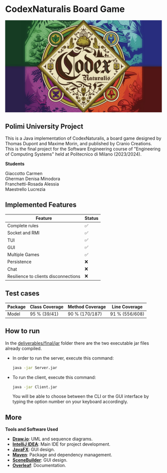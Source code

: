 # CodexNaturalis Board Game
![](CodexNaturalis/src/main/resources/images/logo.jpg)
  
## Polimi University Project
This is a Java implementation of CodexNaturalis, a board game designed by Thomas Dupont and Maxime Morin, and published by Cranio Creations. This is the final project for the Software Engineering course of "Engineering of Computing Systems" held at Politecnico di Milano (2023/2024).

**Students** <br>

Giaccotto Carmen <br>
Gherman Denisa Minodora <br>
Franchetti-Rosada Alessia <br>
Maestrello Lucrezia <br>

## Implemented Features

| Feature                              |Status|
|--------------------------------------|----- |
| Complete rules                       | ✅   |
| Socket and RMI                       | ✅   |
| TUI                                  | ✅   |
| GUI                                  | ✅   |
| Multiple Games                       | ✅   |
| Persistence                          | ❌   |
| Chat                                 | ❌   |
| Resilience to clients disconnections | ❌   |

## Test cases

| Package  | Class Coverage | Method Coverage | Line Coverage  |
|----------|----------------|-----------------|----------------|
| Model    | 95 % (39/41)   | 90 % (170/187)  | 91 % (556/608) |

## How to run

In the [deliverables/final/jar](deliverables/final/jar) folder there are the two executable jar files already compiled.

- In order to run the server, execute this command:
    ```bash
    java -jar Server.jar
    ```

- To run the client, execute this command:
    ```bash
    java -jar Client.jar
    ```
  You will be able to choose between the CLI or the GUI interface by typing the option number on your keyboard accordingly.

## More

**Tools and Software Used**

- **[Draw.io](https://www.drawio.com)**: UML and sequence diagrams.
- **[IntelliJ IDEA](https://www.jetbrains.com/idea/)**: Main IDE for project development.
- **[JavaFX](https://openjfx.io/)**: GUI design.
- **[Maven](https://maven.apache.org/)**: Package and dependency management.
- **[SceneBuilder](https://gluonhq.com/products/scene-builder/)**: GUI design.
- **[Overleaf](https://www.overleaf.com/)**: Documentation.

